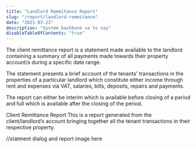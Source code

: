 ```yaml
---
title: "Landlord Remmitance Report"
slug: "/report/landlord-remmitance"
date: "2021-03-23"
description: "System backbone so to say"
disableTableOfContents: "true"
---
```


The client remittance report is a statement made available to the landlord containing a summary of all payments made towards their property account/s during a specific date range.

The statement presents a brief account of the tenants’ transactions in the properties of a particular landlord which constitute either income through rent and expenses via VAT, salaries, bills, deposits, repairs and payments.

The report can either be interim which is available before closing of a period and full which is available after the closing of the period.

Client Remittance Report
This is a report generated from the client/landlord’s account bringing together all the tenant transactions in their respective property.

//statment dialog and report image here